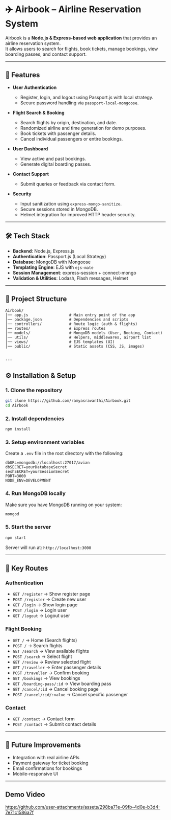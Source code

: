 # ✈️ Airbook – Airline Reservation System

Airbook is a **Node.js & Express-based web application** that provides an airline reservation system.  
It allows users to search for flights, book tickets, manage bookings, view boarding passes, and contact support.

---

## 🚀 Features

- **User Authentication**
  - Register, login, and logout using Passport.js with local strategy.
  - Secure password handling via `passport-local-mongoose`.

- **Flight Search & Booking**
  - Search flights by origin, destination, and date.
  - Randomized airline and time generation for demo purposes.
  - Book tickets with passenger details.
  - Cancel individual passengers or entire bookings.

- **User Dashboard**
  - View active and past bookings.
  - Generate digital boarding passes.

- **Contact Support**
  - Submit queries or feedback via contact form.

- **Security**
  - Input sanitization using `express-mongo-sanitize`.
  - Secure sessions stored in MongoDB.
  - Helmet integration for improved HTTP header security.

---

## 🛠️ Tech Stack

- **Backend**: Node.js, Express.js
- **Authentication**: Passport.js (Local Strategy)
- **Database**: MongoDB with Mongoose
- **Templating Engine**: EJS with `ejs-mate`
- **Session Management**: express-session + connect-mongo
- **Validation & Utilities**: Lodash, Flash messages, Helmet

---

## 📂 Project Structure

```
Airbook/
│── app.js                  # Main entry point of the app
│── package.json            # Dependencies and scripts
│── controllers/            # Route logic (auth & flights)
│── routes/                 # Express routes
│── models/                 # MongoDB models (User, Booking, Contact)
│── utils/                  # Helpers, middlewares, airport list
│── views/                  # EJS templates (UI)
│── public/                 # Static assets (CSS, JS, images)
```
````

---
````
## ⚙️ Installation & Setup

### 1. Clone the repository
```bash
git clone https://github.com/ramyasravanthi/Airbook.git
cd Airbook
````

### 2. Install dependencies

```bash
npm install
```

### 3. Setup environment variables

Create a `.env` file in the root directory with the following:

```
dbURL=mongodb://localhost:27017/avian
dbSECRET=yourDatabaseSecret
seshSECRET=yourSessionSecret
PORT=3000
NODE_ENV=DEVELOPMENT
```

### 4. Run MongoDB locally

Make sure you have MongoDB running on your system:

```bash
mongod
```

### 5. Start the server

```bash
npm start
```

Server will run at: `http://localhost:3000`

---

## 🔑 Key Routes

### Authentication

* `GET /register` → Show register page
* `POST /register` → Create new user
* `GET /login` → Show login page
* `POST /login` → Login user
* `GET /logout` → Logout user

### Flight Booking

* `GET /` → Home (Search flights)
* `POST /` → Search flights
* `GET /search` → View available flights
* `POST /search` → Select flight
* `GET /review` → Review selected flight
* `GET /traveller` → Enter passenger details
* `POST /traveller` → Confirm booking
* `GET /bookings` → View bookings
* `GET /boarding-pass/:id` → View boarding pass
* `GET /cancel/:id` → Cancel booking page
* `POST /cancel/:id/:value` → Cancel specific passenger

### Contact

* `GET /contact` → Contact form
* `POST /contact` → Submit contact details

---

## 📖 Future Improvements

* Integration with real airline APIs
* Payment gateway for ticket booking
* Email confirmations for bookings
* Mobile-responsive UI

---
## Demo Video

https://github.com/user-attachments/assets/298ba71e-09fb-4d0e-b3d4-7e71c1586a7f



